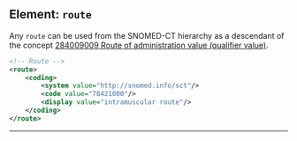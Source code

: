 ## Element: `route`

Any `route` can be used from the SNOMED-CT hierarchy as a descendant of the concept [284009009 Route of administration value (qualifier value)](https://termbrowser.nhs.uk/?perspective=full&conceptId1=284009009&edition=uk-edition).


```xml
<!-- Route -->
<route>
    <coding>
        <system value="http://snomed.info/sct"/>
        <code value="78421000"/>
        <display value="intramuscular route"/>
    </coding>
</route>
```

---
